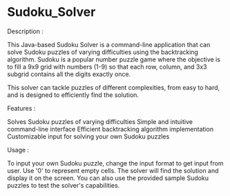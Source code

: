 # Sudoku_Solver

Description :

This Java-based Sudoku Solver is a command-line application that can solve Sudoku puzzles of varying difficulties using the backtracking algorithm. Sudoku is a popular number puzzle game where the objective is to fill a 9x9 grid with numbers (1-9) so that each row, column, and 3x3 subgrid contains all the digits exactly once.

This solver can tackle puzzles of different complexities, from easy to hard, and is designed to efficiently find the solution.

Features :

Solves Sudoku puzzles of varying difficulties
Simple and intuitive command-line interface
Efficient backtracking algorithm implementation
Customizable input for solving your own Sudoku puzzles

Usage :

To input your own Sudoku puzzle, change the input format to get input from user. Use '0' to represent empty cells.
The solver will find the solution and display it on the screen.
You can also use the provided sample Sudoku puzzles to test the solver's capabilities.

